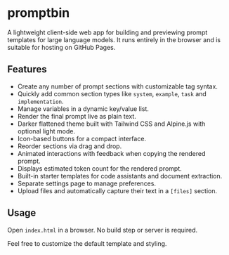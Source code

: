 # promptbin

A lightweight client-side web app for building and previewing prompt templates for large language models. It runs entirely in the browser and is suitable for hosting on GitHub Pages.

## Features

- Create any number of prompt sections with customizable tag syntax.
- Quickly add common section types like `system`, `example`, `task` and `implementation`.
- Manage variables in a dynamic key/value list.
- Render the final prompt live as plain text.
- Darker flattened theme built with Tailwind CSS and Alpine.js with optional light mode.
- Icon-based buttons for a compact interface.
- Reorder sections via drag and drop.
- Animated interactions with feedback when copying the rendered prompt.
- Displays estimated token count for the rendered prompt.
- Built-in starter templates for code assistants and document extraction.
- Separate settings page to manage preferences.
- Upload files and automatically capture their text in a `[files]` section.

## Usage

Open `index.html` in a browser. No build step or server is required.

Feel free to customize the default template and styling.
